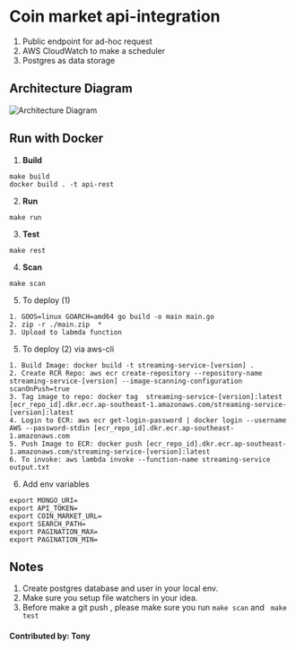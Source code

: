 # Coin market api-integration
1. Public endpoint for ad-hoc request
2. AWS CloudWatch to make a scheduler
3. Postgres as data storage

##  Architecture Diagram
![Architecture Diagram](https://github.com/tay-yijun/crypto-data-prediction-model/blob/main/diagram.png)
##  Run with Docker

1. **Build**
```shell script
make build
docker build . -t api-rest 
```
2. **Run**
```shell script
make run
```
3. **Test**
```shell script
make rest
```
4. **Scan**
```shell script
make scan
```
5. To deploy (1)
```shell script
1. GOOS=linux GOARCH=amd64 go build -o main main.go
2. zip -r ./main.zip  *
3. Upload to labmda function
```
5. To deploy (2) via aws-cli
```shell script
1. Build Image: docker build -t streaming-service-[version] .
2. Create RCR Repo: aws ecr create-repository --repository-name streaming-service-[version] --image-scanning-configuration scanOnPush=true
3. Tag image to repo: docker tag  streaming-service-[version]:latest [ecr_repo_id].dkr.ecr.ap-southeast-1.amazonaws.com/streaming-service-[version]:latest
4. Login to ECR: aws ecr get-login-password | docker login --username AWS --password-stdin [ecr_repo_id].dkr.ecr.ap-southeast-1.amazonaws.com
5. Push Image to ECR: docker push [ecr_repo_id].dkr.ecr.ap-southeast-1.amazonaws.com/streaming-service-[version]:latest
6. To invoke: aws lambda invoke --function-name streaming-service  output.txt 
```
6. Add env variables
```shell script
export MONGO_URI=
export API_TOKEN=
export COIN_MARKET_URL=
export SEARCH_PATH=
export PAGINATION_MAX=
export PAGINATION_MIN=
```

## Notes
1. Create postgres database and user in your local env.
2. Make sure you setup file watchers in your idea.
3. Before make a git push , please make sure you run ```make scan``` and ``` make test```
#### Contributed by: Tony